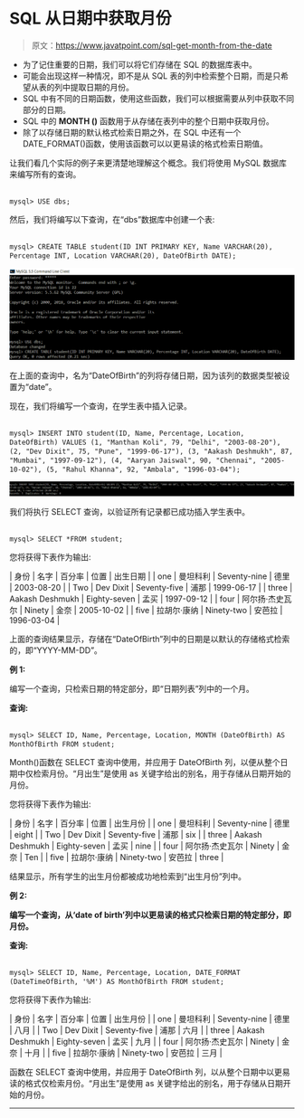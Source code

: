 # SQL 从日期中获取月份

> 原文：<https://www.javatpoint.com/sql-get-month-from-the-date>

*   为了记住重要的日期，我们可以将它们存储在 SQL 的数据库表中。
*   可能会出现这样一种情况，即不是从 SQL 表的列中检索整个日期，而是只希望从表的列中提取日期的月份。
*   SQL 中有不同的日期函数，使用这些函数，我们可以根据需要从列中获取不同部分的日期。
*   SQL 中的 **MONTH ()** 函数用于从存储在表列中的整个日期中获取月份。
*   除了以存储日期的默认格式检索日期之外，在 SQL 中还有一个 DATE_FORMAT()函数，使用该函数可以以更易读的格式检索日期值。

让我们看几个实际的例子来更清楚地理解这个概念。我们将使用 MySQL 数据库来编写所有的查询。

```

mysql> USE dbs;

```

然后，我们将编写以下查询，在“dbs”数据库中创建一个表:

```

mysql> CREATE TABLE student(ID INT PRIMARY KEY, Name VARCHAR(20), Percentage INT, Location VARCHAR(20), DateOfBirth DATE);

```

![SQL get month from the date](img/1517a7edc0830f03e8faa8df57cd92dc.png)

在上面的查询中，名为“DateOfBirth”的列将存储日期，因为该列的数据类型被设置为“date”。

现在，我们将编写一个查询，在学生表中插入记录。

```

mysql> INSERT INTO student(ID, Name, Percentage, Location, DateOfBirth) VALUES (1, "Manthan Koli", 79, "Delhi", "2003-08-20"), (2, "Dev Dixit", 75, "Pune", "1999-06-17"), (3, "Aakash Deshmukh", 87, "Mumbai", "1997-09-12"), (4, "Aaryan Jaiswal", 90, "Chennai", "2005-10-02"), (5, "Rahul Khanna", 92, "Ambala", "1996-03-04");

```

![SQL get month from the date](img/9e709741e1e9fc83fb44c0fbbdeb3efb.png)

我们将执行 SELECT 查询，以验证所有记录都已成功插入学生表中。

```

mysql> SELECT *FROM student;

```

您将获得下表作为输出:

| 身份 | 名字 | 百分率 | 位置 | 出生日期 |
| one | 曼坦科利 | Seventy-nine | 德里 | 2003-08-20 |
| Two | Dev Dixit | Seventy-five | 浦那 | 1999-06-17 |
| three | Aakash Deshmukh | Eighty-seven | 孟买 | 1997-09-12 |
| four | 阿尔扬·杰史瓦尔 | Ninety | 金奈 | 2005-10-02 |
| five | 拉胡尔·康纳 | Ninety-two | 安芭拉 | 1996-03-04 |

上面的查询结果显示，存储在“DateOfBirth”列中的日期是以默认的存储格式检索的，即“YYYY-MM-DD”。

**例 1:**

编写一个查询，只检索日期的特定部分，即“日期列表”列中的一个月。

**查询:**

```

mysql> SELECT ID, Name, Percentage, Location, MONTH (DateOfBirth) AS MonthOfBirth FROM student;

```

Month()函数在 SELECT 查询中使用，并应用于 DateOfBirth 列，以便从整个日期中仅检索月份。“月出生”是使用 as 关键字给出的别名，用于存储从日期开始的月份。

您将获得下表作为输出:

| 身份 | 名字 | 百分率 | 位置 | 出生月份 |
| one | 曼坦科利 | Seventy-nine | 德里 | eight |
| Two | Dev Dixit | Seventy-five | 浦那 | six |
| three | Aakash Deshmukh | Eighty-seven | 孟买 | nine |
| four | 阿尔扬·杰史瓦尔 | Ninety | 金奈 | Ten |
| five | 拉胡尔·康纳 | Ninety-two | 安芭拉 | three |

结果显示，所有学生的出生月份都被成功地检索到“出生月份”列中。

**例 2:**

**编写一个查询，从‘date of birth’列中以更易读的格式只检索日期的特定部分，即月份。**

**查询:**

```

mysql> SELECT ID, Name, Percentage, Location, DATE_FORMAT (DateTimeOfBirth, '%M') AS MonthOfBirth FROM student;

```

您将获得下表作为输出:

| 身份 | 名字 | 百分率 | 位置 | 出生月份 |
| one | 曼坦科利 | Seventy-nine | 德里 | 八月 |
| Two | Dev Dixit | Seventy-five | 浦那 | 六月 |
| three | Aakash Deshmukh | Eighty-seven | 孟买 | 九月 |
| four | 阿尔扬·杰史瓦尔 | Ninety | 金奈 | 十月 |
| five | 拉胡尔·康纳 | Ninety-two | 安芭拉 | 三月 |

函数在 SELECT 查询中使用，并应用于 DateOfBirth 列，以从整个日期中以更易读的格式仅检索月份。“月出生”是使用 as 关键字给出的别名，用于存储从日期开始的月份。

* * *